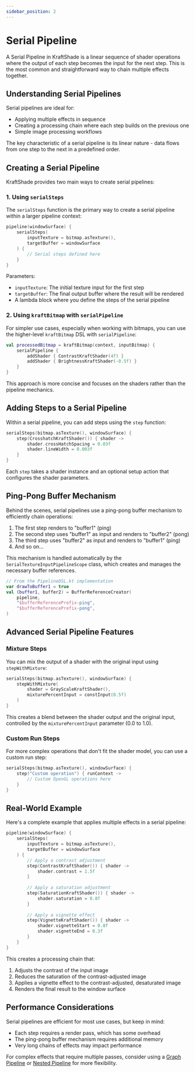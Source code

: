 ```yaml
---
sidebar_position: 2
---
```


# Serial Pipeline

A Serial Pipeline in KraftShade is a linear sequence of shader operations where the output of each step becomes the input for the next step. This is the most common and straightforward way to chain multiple effects together.

## Understanding Serial Pipelines

Serial pipelines are ideal for:
- Applying multiple effects in sequence
- Creating a processing chain where each step builds on the previous one
- Simple image processing workflows

The key characteristic of a serial pipeline is its linear nature - data flows from one step to the next in a predefined order.

## Creating a Serial Pipeline

KraftShade provides two main ways to create serial pipelines:

### 1. Using `serialSteps`

The `serialSteps` function is the primary way to create a serial pipeline within a larger pipeline context:

```kotlin
pipeline(windowSurface) {
    serialSteps(
        inputTexture = bitmap.asTexture(),
        targetBuffer = windowSurface
    ) {
        // Serial steps defined here
    }
}
```

Parameters:
- `inputTexture`: The initial texture input for the first step
- `targetBuffer`: The final output buffer where the result will be rendered
- A lambda block where you define the steps of the serial pipeline

### 2. Using `kraftBitmap` with `serialPipeline`

For simpler use cases, especially when working with bitmaps, you can use the higher-level `kraftBitmap` DSL with `serialPipeline`:

```kotlin
val processedBitmap = kraftBitmap(context, inputBitmap) {
    serialPipeline {
        addShader { ContrastKraftShader(4f) }
        addShader { BrightnessKraftShader(-0.5f) }
    }
}
```

This approach is more concise and focuses on the shaders rather than the pipeline mechanics.

## Adding Steps to a Serial Pipeline

Within a serial pipeline, you can add steps using the `step` function:

```kotlin
serialSteps(bitmap.asTexture(), windowSurface) {
    step(CrosshatchKraftShader()) { shader ->
        shader.crossHatchSpacing = 0.03f
        shader.lineWidth = 0.003f
    }
}
```

Each `step` takes a shader instance and an optional setup action that configures the shader parameters.

## Ping-Pong Buffer Mechanism

Behind the scenes, serial pipelines use a ping-pong buffer mechanism to efficiently chain operations:

1. The first step renders to "buffer1" (ping)
2. The second step uses "buffer1" as input and renders to "buffer2" (pong)
3. The third step uses "buffer2" as input and renders to "buffer1" (ping)
4. And so on...

This mechanism is handled automatically by the `SerialTextureInputPipelineScope` class, which creates and manages the necessary buffer references.

```kotlin
// From the PipelineDSL.kt implementation
var drawToBuffer1 = true
val (buffer1, buffer2) = BufferReferenceCreator(
    pipeline,
    "$bufferReferencePrefix-ping",
    "$bufferReferencePrefix-pong",
)
```

## Advanced Serial Pipeline Features

### Mixture Steps

You can mix the output of a shader with the original input using `stepWithMixture`:

```kotlin
serialSteps(bitmap.asTexture(), windowSurface) {
    stepWithMixture(
        shader = GrayScaleKraftShader(),
        mixturePercentInput = constInput(0.5f)
    )
}
```

This creates a blend between the shader output and the original input, controlled by the `mixturePercentInput` parameter (0.0 to 1.0).

### Custom Run Steps

For more complex operations that don't fit the shader model, you can use a custom run step:

```kotlin
serialSteps(bitmap.asTexture(), windowSurface) {
    step("Custom operation") { runContext ->
        // Custom OpenGL operations here
    }
}
```

## Real-World Example

Here's a complete example that applies multiple effects in a serial pipeline:

```kotlin
pipeline(windowSurface) {
    serialSteps(
        inputTexture = bitmap.asTexture(),
        targetBuffer = windowSurface
    ) {
        // Apply a contrast adjustment
        step(ContrastKraftShader()) { shader ->
            shader.contrast = 1.5f
        }
        
        // Apply a saturation adjustment
        step(SaturationKraftShader()) { shader ->
            shader.saturation = 0.8f
        }
        
        // Apply a vignette effect
        step(VignetteKraftShader()) { shader ->
            shader.vignetteStart = 0.8f
            shader.vignetteEnd = 0.3f
        }
    }
}
```

This creates a processing chain that:
1. Adjusts the contrast of the input image
2. Reduces the saturation of the contrast-adjusted image
3. Applies a vignette effect to the contrast-adjusted, desaturated image
4. Renders the final result to the window surface

## Performance Considerations

Serial pipelines are efficient for most use cases, but keep in mind:

- Each step requires a render pass, which has some overhead
- The ping-pong buffer mechanism requires additional memory
- Very long chains of effects may impact performance

For complex effects that require multiple passes, consider using a [Graph Pipeline](./graph-pipeline.md) or [Nested Pipeline](./nested-pipeline.md) for more flexibility.

